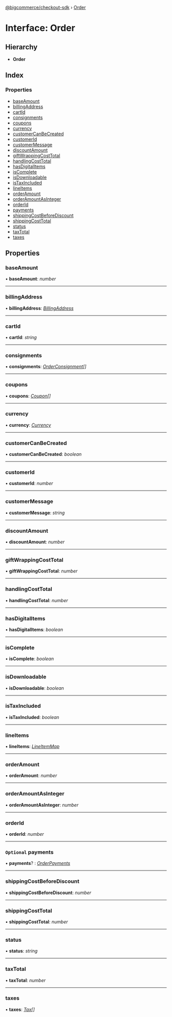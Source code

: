 [@bigcommerce/checkout-sdk](../README.md) › [Order](order.md)

# Interface: Order

## Hierarchy

* **Order**

## Index

### Properties

* [baseAmount](order.md#baseamount)
* [billingAddress](order.md#billingaddress)
* [cartId](order.md#cartid)
* [consignments](order.md#consignments)
* [coupons](order.md#coupons)
* [currency](order.md#currency)
* [customerCanBeCreated](order.md#customercanbecreated)
* [customerId](order.md#customerid)
* [customerMessage](order.md#customermessage)
* [discountAmount](order.md#discountamount)
* [giftWrappingCostTotal](order.md#giftwrappingcosttotal)
* [handlingCostTotal](order.md#handlingcosttotal)
* [hasDigitalItems](order.md#hasdigitalitems)
* [isComplete](order.md#iscomplete)
* [isDownloadable](order.md#isdownloadable)
* [isTaxIncluded](order.md#istaxincluded)
* [lineItems](order.md#lineitems)
* [orderAmount](order.md#orderamount)
* [orderAmountAsInteger](order.md#orderamountasinteger)
* [orderId](order.md#orderid)
* [payments](order.md#optional-payments)
* [shippingCostBeforeDiscount](order.md#shippingcostbeforediscount)
* [shippingCostTotal](order.md#shippingcosttotal)
* [status](order.md#status)
* [taxTotal](order.md#taxtotal)
* [taxes](order.md#taxes)

## Properties

###  baseAmount

• **baseAmount**: *number*

___

###  billingAddress

• **billingAddress**: *[BillingAddress](billingaddress.md)*

___

###  cartId

• **cartId**: *string*

___

###  consignments

• **consignments**: *[OrderConsignment](orderconsignment.md)[]*

___

###  coupons

• **coupons**: *[Coupon](coupon.md)[]*

___

###  currency

• **currency**: *[Currency](currency.md)*

___

###  customerCanBeCreated

• **customerCanBeCreated**: *boolean*

___

###  customerId

• **customerId**: *number*

___

###  customerMessage

• **customerMessage**: *string*

___

###  discountAmount

• **discountAmount**: *number*

___

###  giftWrappingCostTotal

• **giftWrappingCostTotal**: *number*

___

###  handlingCostTotal

• **handlingCostTotal**: *number*

___

###  hasDigitalItems

• **hasDigitalItems**: *boolean*

___

###  isComplete

• **isComplete**: *boolean*

___

###  isDownloadable

• **isDownloadable**: *boolean*

___

###  isTaxIncluded

• **isTaxIncluded**: *boolean*

___

###  lineItems

• **lineItems**: *[LineItemMap](lineitemmap.md)*

___

###  orderAmount

• **orderAmount**: *number*

___

###  orderAmountAsInteger

• **orderAmountAsInteger**: *number*

___

###  orderId

• **orderId**: *number*

___

### `Optional` payments

• **payments**? : *[OrderPayments](../README.md#orderpayments)*

___

###  shippingCostBeforeDiscount

• **shippingCostBeforeDiscount**: *number*

___

###  shippingCostTotal

• **shippingCostTotal**: *number*

___

###  status

• **status**: *string*

___

###  taxTotal

• **taxTotal**: *number*

___

###  taxes

• **taxes**: *[Tax](tax.md)[]*
